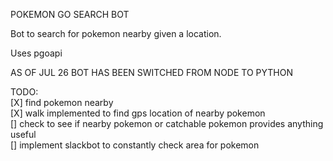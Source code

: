 POKEMON GO SEARCH BOT

Bot to search for pokemon nearby given a location.

Uses pgoapi

AS OF JUL 26 BOT HAS BEEN SWITCHED FROM NODE TO PYTHON

TODO:<br/>
[X] find pokemon nearby<br/>
[X] walk implemented to find gps location of nearby pokemon<br/>
[] check to see if nearby pokemon or catchable pokemon provides anything useful<br/>
[] implement slackbot to constantly check area for pokemon
